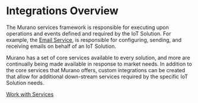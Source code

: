# Integrations Overview

The Murano services framework is responsible for executing upon operations and events defined and required by the IoT Solution.  For example, the [Email Service](/murano/services/email/), is responsible for configuring, sending, and receiving emails on behalf of an IoT Solution.

Murano has a set of core services available to every solution, and more are continually being made available in response to market needs. In addition to the core services that Murano offers, custom integrations can be created that allow for additional down-stream services required by the specific IoT Solution needs.

[Work with Services](/reference/services/)

